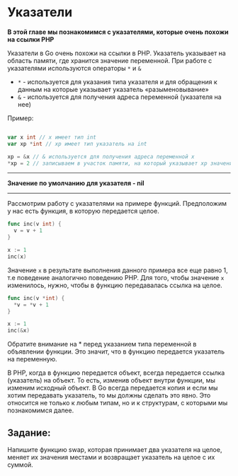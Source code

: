 # Указатели

**В этой главе мы познакомимся с указателями, которые очень похожи на
ссылки PHP**

Указатели в Go очень похожи на ссылки в PHP. Указатель указывает на
область памяти, где хранится значение переменной. При работе с указателями
используются операторы `*` и `&`

- `*` - используется для указания типа указателя и для обращения к данным на
которые указывает указатель «разыменовывание»
- `&` - используется для получения адреса переменной (указателя на нее)

Пример:

```go

var x int // x имеет тип int
var xp *int // xp имеет тип указатель на int

xp = &x // & используется для получения адреса переменной x
*xp = 2 // записываем в участок памяти, на который указывает xp значение 2 (разыменовывание)
```

---
**Значение по умолчанию для указателя - nil**

---


Рассмотрим работу с указателями на примере функций. Предположим у нас есть функция,
в которую передается целое.

```go
func inc(v int) {
  v = v + 1
}

x := 1
inc(x)
```

Значение `x` в результате выполнения данного примера все еще равно 1, т.е поведение
аналогично поведению PHP. Для того, чтобы значение `x` изменилось, нужно, чтобы
в функцию передавалась ссылка на целое.

```go
func inc(v *int) {
  *v = *v + 1
}

x := 1
inc(&x)
```

Обратите внимание на * перед указанием типа переменной в объявлении функции.
Это значит, что в функцию передается указатель на переменную.

В PHP, когда в функцию передается объект, всегда передается ссылка (указатель) на объект. То есть, изменив объект внутри функции, мы изменим исходный объект. В Go всегда передается копия и если мы хотим передавать указатель, то мы должны сделать это явно. Это относится не только к любым типам, но и к структурам, с которыми мы познакомимся далее.

## Задание:

Напишите функцию swap, которая принимает два указателя на целое, меняет их значения местами
и возвращает указатель на целое с их суммой.
